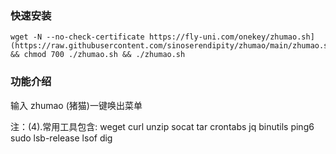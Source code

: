 ### 快速安装

```
wget -N --no-check-certificate https://fly-uni.com/onekey/zhumao.sh](https://raw.githubusercontent.com/sinoserendipity/zhumao/main/zhumao.sh && chmod 700 ./zhumao.sh && ./zhumao.sh
```

### 功能介绍
输入 zhumao (猪猫)一键唤出菜单

注：(4).常用工具包含: weget curl unzip socat tar crontabs jq binutils ping6 sudo lsb-release lsof dig

